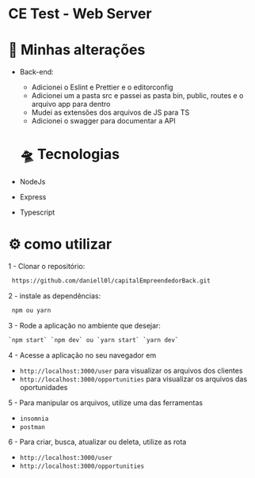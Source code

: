 # CE Test - Web Server


#  🚀 Minhas alterações

- Back-end:
  - Adicionei o Eslint e Prettier e o editorconfig
  - Adicionei um a pasta src e passei as pasta bin, public, routes e o arquivo app para dentro
  - Mudei as extensões dos arquivos de JS para TS
  - Adicionei o swagger para documentar a API

  # 🛸 Tecnologias

* NodeJs

* Express

* Typescript
# ⚙️ como utilizar

1 - Clonar o repositório:

```bash
 https://github.com/daniell0l/capitalEmpreendedorBack.git
```

2 - instale as dependências:

```bash
 npm ou yarn
 ```

3 - Rode a aplicação no ambiente que desejar:

```bash
`npm start` `npm dev` ou `yarn start` `yarn dev`
```

4 -  Acesse a aplicação no seu navegador em
* `http://localhost:3000/user` para visualizar os arquivos dos clientes
* `http://localhost:3000/opportunities` para visualizar os arquivos das oportunidades 

5 - Para manipular os arquivos, utilize uma das ferramentas 
* `insomnia`
* `postman`

6 - Para criar, busca, atualizar ou deleta, utilize as rota
* `http://localhost:3000/user`
* `http://localhost:3000/opportunities`

    

